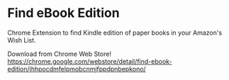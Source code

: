 Find eBook Edition
==================

Chrome Extension to find Kindle edition of paper books in your Amazon's Wish List.

Download from Chrome Web Store!
https://chrome.google.com/webstore/detail/find-ebook-edition/jhhpocdmfelpmobcnmjfppdpnbepkono/
